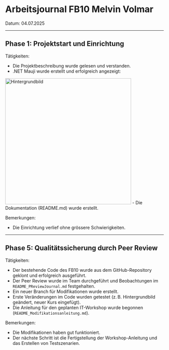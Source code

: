 # Arbeitsjournal  FB10 Melvin Volmar

Datum: 04.07.2025

---

## Phase 1: Projektstart und Einrichtung

Tätigkeiten:
- Die Projektbeschreibung wurde gelesen und verstanden.
- .NET Mauji wurde erstellt und erfolgreich angezeigt:
<img img="Net_Mauji.png" alt="Hintergrundbild" width="400">
- Die Dokumentation (README.md) wurde erstellt.

Bemerkungen:
- Die Einrichtung verlief ohne grössere Schwierigkeiten.

---

## Phase 5: Qualitätssicherung durch Peer Review

Tätigkeiten:
- Der bestehende Code des FB10 wurde aus dem GitHub-Repository geklont und erfolgreich ausgeführt.
- Der Peer Review wurde im Team durchgeführt und Beobachtungen im `README_PReviewJournal.md` festgehalten.
- Ein neuer Branch für Modifikationen wurde erstellt.
- Erste Veränderungen im Code wurden getestet (z. B. Hintergrundbild geändert, neuer Kurs eingefügt).
- Die Anleitung für den geplanten IT-Workshop wurde begonnen (`README_Modifikationsanleitung.md`).

Bemerkungen:
- Die Modifikationen haben gut funktioniert.
- Der nächste Schritt ist die Fertigstellung der Workshop-Anleitung und das Erstellen von Testszenarien.

